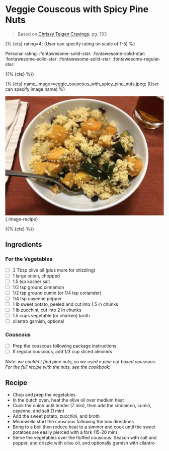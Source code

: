 # Veggie Couscous with Spicy Pine Nuts

> Based on [Chrissy Teigen Cravings], pg. 193

{% {cts} rating=4; (User can specify rating on scale of 1-5) %}

Personal rating: :fontawesome-solid-star: :fontawesome-solid-star: :fontawesome-solid-star: :fontawesome-solid-star: :fontawesome-regular-star:

{{% {cte} %}}

{% {cts} name_image=veggie_couscous_with_spicy_pine_nuts.jpeg; (User can specify image name) %}

![veggie_couscous_with_spicy_pine_nuts.jpeg](./veggie_couscous_with_spicy_pine_nuts.jpeg){.image-recipe}

{{% {cte} %}}

## Ingredients

### For the Vegetables

- [ ] 3 Tbsp olive oil (plus more for drizzling)
- [ ] 1 large onion, chopped
- [ ] 1.5 tsp kosher salt
- [ ] 1/2 tsp ground cinnamon
- [ ] 1/2 tsp ground cumin (or 1/4 tsp coriander)
- [ ] 1/4 tsp cayenne pepper
- [ ] 1 lb sweet potato, peeled and cut into 1.5 in chunks
- [ ] 1 lb zucchini, cut into 2 in chunks
- [ ] 1.5 cups vegetable (or chicken) broth
- [ ] cilantro garnish, optional

### Couscous

- [ ] Prep the couscous following package instructions
- [ ] If regular couscous, add 1/3 cup sliced almonds

*Note: we couldn't find pine nuts, so we used a pine nut boxed couscous. For the full recipe with the nuts, see the cookbook!*

## Recipe

- Chop and prep the vegetables
- In the dutch oven, heat the olive oil over medium heat
- Cook the onion until tender (7 min), then add the cinnamon, cumin, cayenne, and salt (1 min)
- Add the sweet potato, zucchini, and broth
- *Meanwhile* start the couscous following the box directions
- Bring to a boil then reduce heat to a simmer and cook until the sweet potatoes are easily pierced with a fork (15-20 min)
- Serve the vegetables over the fluffed couscous. Season with salt and pepper, and drizzle with olive oil, and optionally garnish with cilantro

[chrissy teigen cravings]: https://www.penguinrandomhouse.com/books/252973/cravings-by-chrissy-teigen-with-adeena-sussman/

